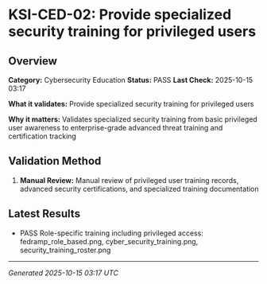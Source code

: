 # KSI-CED-02: Provide specialized security training for privileged users

## Overview

**Category:** Cybersecurity Education
**Status:** PASS
**Last Check:** 2025-10-15 03:17

**What it validates:** Provide specialized security training for privileged users

**Why it matters:** Validates specialized security training from basic privileged user awareness to enterprise-grade advanced threat training and certification tracking

## Validation Method

1. **Manual Review:** Manual review of privileged user training records, advanced security certifications, and specialized training documentation

## Latest Results

- PASS Role-specific training including privileged access: fedramp_role_based.png, cyber_security_training.png, security_training_roster.png

---
*Generated 2025-10-15 03:17 UTC*